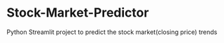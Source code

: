 # Stock-Market-Predictor
Python Streamlit project to predict the stock market(closing price) trends
